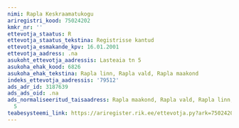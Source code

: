```yaml
---
nimi: Rapla Keskraamatukogu
ariregistri_kood: 75024202
kmkr_nr: ''
ettevotja_staatus: R
ettevotja_staatus_tekstina: Registrisse kantud
ettevotja_esmakande_kpv: 16.01.2001
ettevotja_aadress: .na
asukoht_ettevotja_aadressis: Lasteaia tn 5
asukoha_ehak_kood: 6826
asukoha_ehak_tekstina: Rapla linn, Rapla vald, Rapla maakond
indeks_ettevotja_aadressis: '79512'
ads_adr_id: 3187639
ads_ads_oid: .na
ads_normaliseeritud_taisaadress: Rapla maakond, Rapla vald, Rapla linn, Lasteaia tn
  5
teabesysteemi_link: https://ariregister.rik.ee/ettevotja.py?ark=75024202&ref=rekvisiidid
---
```

